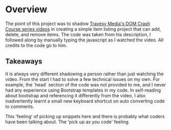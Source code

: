 # Overview
<p> The point of this project was to shadow <a href ="https://www.youtube.com/watch?v=i37KVt_IcXw&list=PLillGF-RfqbYE6Ik_EuXA2iZFcE082B3s&index=4&ab_channel=TraversyMedia">Travesy Media's DOM Crash Course series videos</a> in creating a simple item listing project that can add, delete, and remove items. The code was taken from his description, I followed along by manually typing the javascript as I watched the video. All credits to the code go to him.</p>

## Takeaways
<p> It is always very different shadowing a person rather than just watching the video. From the start I had to solve a few technical issues on my own. For example, the `head` section of the code was not provided to me, and I never had any experience using Bootstrap templates in my code. In self-reading about bootstrap and referencing it differently from the video, I also inadvertently learnt a small new keyboard shortcut on auto converting code to comments.

This 'feeling' of picking up snippets here and there is probably what coders have been talking about. The 'pick up as you code' feeling.